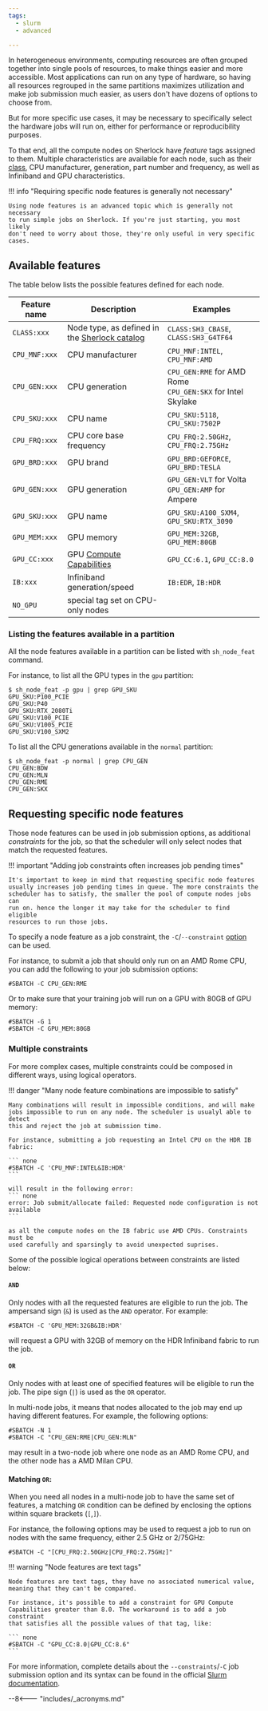 ```yaml
---
tags:
  - slurm
  - advanced

---
```


In heterogeneous environments, computing resources are often grouped together
into single pools of resources, to make things easier and more accessible. Most
applications can run on any type of hardware, so having all resources regrouped
in the same partitions maximizes utilization and make job submission much
easier, as users don't have dozens of options to choose from.

But for more specific use cases, it may be necessary to specifically select
the hardware jobs will run on, either for performance or reproducibility
purposes.

To that end, all the compute nodes on Sherlock have _feature_ tags assigned to
them. Multiple characteristics are available for each node, such as their
[class][url_node-class], CPU manufacturer, generation, part number and
frequency, as well as Infiniband and GPU characteristics.

!!! info "Requiring specific node features is generally not necessary"

    Using node features is an advanced topic which is generally not necessary
    to run simple jobs on Sherlock. If you're just starting, you most likely
    don't need to worry about those, they're only useful in very specific
    cases.


## Available features

The table below lists the possible features defined for each node.

| Feature name  | Description | Examples |
| ------------- | ----------- | -------- |
| `CLASS:xxx`   | Node type, as defined in the [Sherlock catalog][url_catalog] | `CLASS:SH3_CBASE`, `CLASS:SH3_G4TF64` |
| `CPU_MNF:xxx` | CPU manufacturer | `CPU_MNF:INTEL`, `CPU_MNF:AMD` |
| `CPU_GEN:xxx` | CPU generation | `CPU_GEN:RME` for AMD Rome<br/>`CPU_GEN:SKX` for Intel Skylake|
| `CPU_SKU:xxx` | CPU name | `CPU_SKU:5118`, `CPU_SKU:7502P` |
| `CPU_FRQ:xxx` | CPU core base frequency | `CPU_FRQ:2.50GHz`, `CPU_FRQ:2.75GHz` |
| `GPU_BRD:xxx` | GPU brand | `GPU_BRD:GEFORCE`, `GPU_BRD:TESLA` |
| `GPU_GEN:xxx` | GPU generation | `GPU_GEN:VLT` for Volta<br/>`GPU_GEN:AMP` for Ampere |
| `GPU_SKU:xxx` | GPU name | `GPU_SKU:A100_SXM4`, `GPU_SKU:RTX_3090` |
| `GPU_MEM:xxx` | GPU memory | `GPU_MEM:32GB`, `GPU_MEM:80GB` |
| `GPU_CC:xxx`  | GPU [Compute Capabilities][url_gpu_cc] | `GPU_CC:6.1`, `GPU_CC:8.0` |
| `IB:xxx`      | Infiniband generation/speed | `IB:EDR`, `IB:HDR` |
| `NO_GPU`      | special tag set on CPU-only nodes |


### Listing the features available in a partition

All the node features available in a partition can be listed with
`sh_node_feat` command.

For instance, to list all the GPU types in the `gpu` partition:

``` none
$ sh_node_feat -p gpu | grep GPU_SKU
GPU_SKU:P100_PCIE
GPU_SKU:P40
GPU_SKU:RTX_2080Ti
GPU_SKU:V100_PCIE
GPU_SKU:V100S_PCIE
GPU_SKU:V100_SXM2
```

To list all the CPU generations available in the `normal` partition:

``` none
$ sh_node_feat -p normal | grep CPU_GEN
CPU_GEN:BDW
CPU_GEN:MLN
CPU_GEN:RME
CPU_GEN:SKX
```



## Requesting specific node features

Those node features can be used in job submission options, as additional
_constraints_ for the job, so that the scheduler will only select nodes that
match the requested features.

!!! important "Adding job constraints often increases job pending times"

    It's important to keep in mind that requesting specific node features
    usually increases job pending times in queue. The more constraints the
    scheduler has to satisfy, the smaller the pool of compute nodes jobs can
    run on. hence the longer it may take for the scheduler to find eligible
    resources to run those jobs.

To specify a node feature as a job constraint, the `-C`/`--constraint`
[option][url_constraints_doc] can be used.

For instance, to submit a job that should only run on an AMD Rome CPU, you can
add the following to your job submission options:

``` none
#SBATCH -C CPU_GEN:RME
```

Or to make sure that your training job will run on a GPU with 80GB of GPU
memory:

``` none
#SBATCH -G 1
#SBATCH -C GPU_MEM:80GB
```

### Multiple constraints

For more complex cases, multiple constraints could be composed in different
ways, using logical operators.

!!! danger "Many node feature combinations are impossible to satisfy"

    Many combinations will result in impossible conditions, and will make
    jobs impossible to run on any node. The scheduler is usualyl able to detect
    this and reject the job at submission time.

    For instance, submitting a job requesting an Intel CPU on the HDR IB
    fabric:

    ``` none
    #SBATCH -C 'CPU_MNF:INTEL&IB:HDR'
    ```

    will result in the following error:
    ``` none
    error: Job submit/allocate failed: Requested node configuration is not available
    ```

    as all the compute nodes on the IB fabric use AMD CPUs. Constraints must be
    used carefully and sparsingly to avoid unexpected suprises.



Some of the possible logical operations between constraints are listed below:

#### `AND`

Only nodes with all the requested features are eligible to run the job. The
ampersand sign (`&`) is used as the `AND` operator. For example:

``` none
#SBATCH -C 'GPU_MEM:32GB&IB:HDR'
```

will request a GPU with 32GB of memory on the HDR Infiniband fabric to run the
job.


#### `OR`

Only nodes with at least one of specified features will be eligible to run
the job. The pipe sign (`|`) is used as the `OR` operator.

In multi-node jobs, it means that nodes allocated to the job may end up having
different features.  For example, the following options:

``` none
#SBATCH -N 1
#SBATCH -C "CPU_GEN:RME|CPU_GEN:MLN"
```

may result in a two-node job where one node as an AMD Rome CPU, and the other
node has a AMD Milan CPU.


#### Matching `OR`:

When you need all nodes in a multi-node job to have the same set of features, a
matching `OR` condition can be defined by enclosing the options within square
brackets (`[`,`]`).

For instance, the following options may be used to request a job to run on
nodes with the same frequency, either 2.5 GHz or 2/75GHz:

``` none
#SBATCH -C "[CPU_FRQ:2.50GHz|CPU_FRQ:2.75GHz]"
```

!!! warning "Node features are text tags"

    Node features are text tags, they have no associated numerical value,
    meaning that they can't be compared.

    For instance, it's possible to add a constraint for GPU Compute
    Capabilities greater than 8.0. The workaround is to add a job constraint
    that satisfies all the possible values of that tag, like:

    ``` none
    #SBATCH -C "GPU_CC:8.0|GPU_CC:8.6"
    ```



For more information, complete details about the `--constraints`/`-C` job
submission option and its syntax can be found in the official [Slurm
documentation][url_constraints_doc].





--8<--- "includes/_acronyms.md"

[url_node-class]:       /docs/orders/#configurations
[url_catalog]:          //www.sherlock.stanford.edu/catalog
[url_gpu_cc]:           //developer.nvidia.com/cuda-gpus
[url_constraints_doc]:  //slurm.schedmd.com/sbatch.html#OPT_constraint
